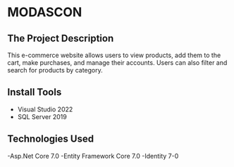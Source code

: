 # MODASCON

## The Project Description
This e-commerce website allows users to view products, add them to the cart, make purchases, and manage their accounts. Users can also filter and search for products by category.

## Install Tools 
- Visual Studio 2022
- SQL Server 2019

## Technologies Used
-Asp.Net Core 7.0
-Entity Framework Core 7.0
-Identity 7-0
